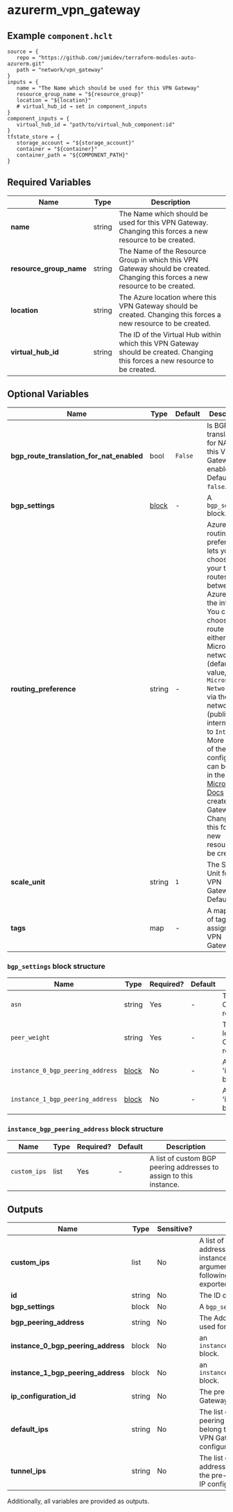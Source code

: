 # azurerm_vpn_gateway



## Example `component.hclt`

```hcl
source = {
   repo = "https://github.com/jumidev/terraform-modules-auto-azurerm.git"   
   path = "network/vpn_gateway"   
}
inputs = {
   name = "The Name which should be used for this VPN Gateway"   
   resource_group_name = "${resource_group}"   
   location = "${location}"   
   # virtual_hub_id → set in component_inputs
}
component_inputs = {
   virtual_hub_id = "path/to/virtual_hub_component:id"   
}
tfstate_store = {
   storage_account = "${storage_account}"   
   container = "${container}"   
   container_path = "${COMPONENT_PATH}"   
}
```

## Required Variables

| Name | Type |  Description |
| ---- | --------- |  ----------- |
| **name** | string |  The Name which should be used for this VPN Gateway. Changing this forces a new resource to be created. | 
| **resource_group_name** | string |  The Name of the Resource Group in which this VPN Gateway should be created. Changing this forces a new resource to be created. | 
| **location** | string |  The Azure location where this VPN Gateway should be created. Changing this forces a new resource to be created. | 
| **virtual_hub_id** | string |  The ID of the Virtual Hub within which this VPN Gateway should be created. Changing this forces a new resource to be created. | 

## Optional Variables

| Name | Type |  Default  |  Description |
| ---- | --------- |  ----------- | ----------- |
| **bgp_route_translation_for_nat_enabled** | bool |  `False`  |  Is BGP route translation for NAT on this VPN Gateway enabled? Defaults to `false`. | 
| **bgp_settings** | [block](#bgp_settings-block-structure) |  -  |  A `bgp_settings` block. | 
| **routing_preference** | string |  -  |  Azure routing preference lets you to choose how your traffic routes between Azure and the internet. You can choose to route traffic either via the Microsoft network (default value, `Microsoft Network`), or via the ISP network (public internet, set to `Internet`). More context of the configuration can be found in the [Microsoft Docs](https://docs.microsoft.com/azure/virtual-wan/virtual-wan-site-to-site-portal#gateway) to create a VPN Gateway. Changing this forces a new resource to be created. | 
| **scale_unit** | string |  `1`  |  The Scale Unit for this VPN Gateway. Defaults to `1`. | 
| **tags** | map |  -  |  A mapping of tags to assign to the VPN Gateway. | 

### `bgp_settings` block structure

| Name | Type | Required? | Default | Description |
| ---- | ---- | --------- | ------- | ----------- |
| `asn` | string | Yes | - | The ASN of the BGP Speaker. Changing this forces a new resource to be created. |
| `peer_weight` | string | Yes | - | The weight added to Routes learned from this BGP Speaker. Changing this forces a new resource to be created. |
| `instance_0_bgp_peering_address` | [block](#instance_bgp_peering_address-block-structure) | No | - | An 'instance_bgp_peering_address' block. |
| `instance_1_bgp_peering_address` | [block](#instance_bgp_peering_address-block-structure) | No | - | An 'instance_bgp_peering_address' block. |

### `instance_bgp_peering_address` block structure

| Name | Type | Required? | Default | Description |
| ---- | ---- | --------- | ------- | ----------- |
| `custom_ips` | list | Yes | - | A list of custom BGP peering addresses to assign to this instance. |



## Outputs

| Name | Type | Sensitive? | Description |
| ---- | ---- | --------- | --------- |
| **custom_ips** | list | No  | A list of custom BGP peering addresses to assign to this instance. In addition to the arguments above, the following attributes are exported: | 
| **id** | string | No  | The ID of the VPN Gateway. | 
| **bgp_settings** | block | No  | A `bgp_settings` block. | 
| **bgp_peering_address** | string | No  | The Address which should be used for the BGP Peering. | 
| **instance_0_bgp_peering_address** | block | No  | an `instance_bgp_peering_address` block. | 
| **instance_1_bgp_peering_address** | block | No  | an `instance_bgp_peering_address` block. | 
| **ip_configuration_id** | string | No  | The pre-defined id of VPN Gateway IP Configuration. | 
| **default_ips** | string | No  | The list of default BGP peering addresses which belong to the pre-defined VPN Gateway IP configuration. | 
| **tunnel_ips** | string | No  | The list of tunnel public IP addresses which belong to the pre-defined VPN Gateway IP configuration. | 

Additionally, all variables are provided as outputs.
